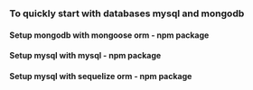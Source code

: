 ### To quickly start with databases mysql and mongodb

#### Setup mongodb  with mongoose orm - npm package






#### Setup mysql with mysql -  npm package




#### Setup mysql with sequelize orm - npm package
